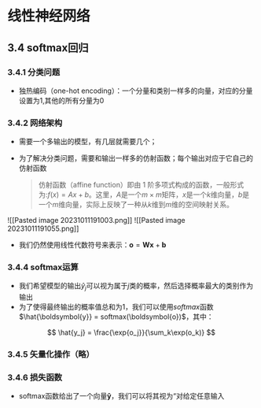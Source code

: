 # 线性神经网络

## 3.4 softmax回归

### 3.4.1 分类问题

- 独热编码（one-hot encoding）：一个分量和类别一样多的向量，对应的分量设置为1,其他的所有分量为0

### 3.4.2 网络架构

- 需要一个多输出的模型，有几层就需要几个；
- 为了解决分类问题，需要和输出一样多的仿射函数；每个输出对应于它自己的仿射函数

  > 仿射函数（affine function）即由 1 阶多项式构成的函数，一般形式为:$f ( x ) = A x + b$。这里，$A$是一个$m\times m$矩阵，$x$是一个$k$维向量，$b$是一个$m$维向量，实际上反映了一种从$k$维到$m$维的空间映射关系。

![[Pasted image 20231011191003.png]]
![[Pasted image 20231011191055.png]]

- 我们仍然使用线性代数符号来表示：$\boldsymbol{o}=\boldsymbol{W}\boldsymbol{x}+\boldsymbol{b}$

### 3.4.4 softmax运算

- 我们希望模型的输出$\hat{y}_j$可以视为属于$j$类的概率，然后选择概率最大的类别作为输出
- 为了使得最终输出的概率值总和为1，我们可以使用$softmax$函数$\hat{\boldsymbol{y}} = softmax(\boldsymbol{o})$，其中：

$$
\hat{y_j} = \frac{\exp{o_j}}{\sum_k\exp(o_k)}
$$

### 3.4.5 矢量化操作（略）

### 3.4.6 损失函数

- softmax函数给出了一个向量$\boldsymbol{\hat{y}}$，我们可以将其视为“对给定任意输入
